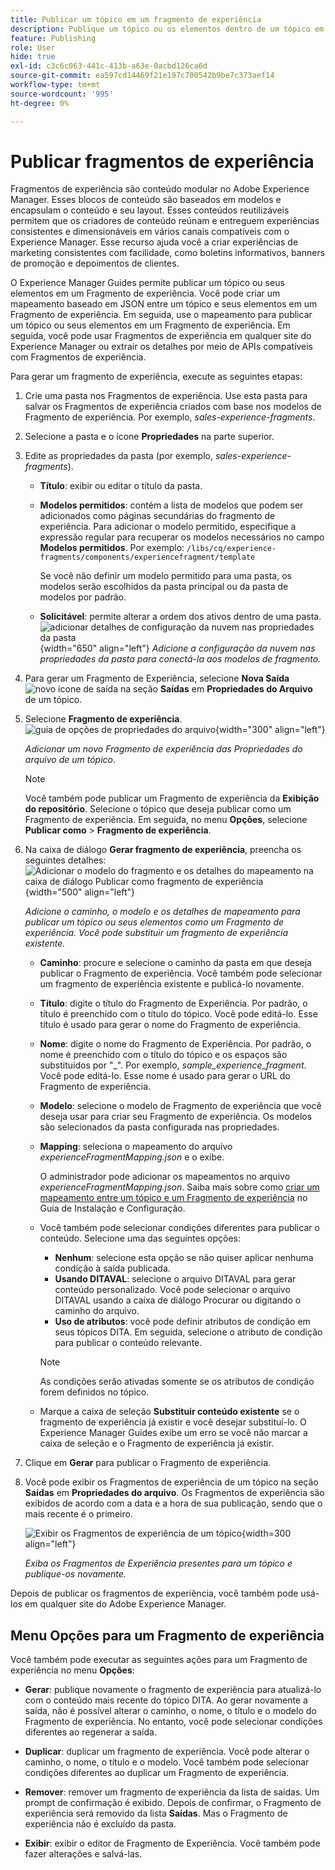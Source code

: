 ```yaml
---
title: Publicar um tópico em um fragmento de experiência
description: Publique um tópico ou os elementos dentro de um tópico em um Fragmento de experiência no AEM Guides.  Saiba como visualizar os Fragmentos de experiência presentes em um tópico e republicá-los.
feature: Publishing
role: User
hide: true
exl-id: c3c6c063-441c-413b-a63e-0acbd126ca6d
source-git-commit: ea597cd14469f21e197c700542b9be7c373aef14
workflow-type: tm+mt
source-wordcount: '995'
ht-degree: 0%

---
```


# Publicar fragmentos de experiência

Fragmentos de experiência são conteúdo modular no Adobe Experience Manager. Esses blocos de conteúdo são baseados em modelos e encapsulam o conteúdo e seu layout. Esses conteúdos reutilizáveis permitem que os criadores de conteúdo reúnam e entreguem experiências consistentes e dimensionáveis em vários canais compatíveis com o Experience Manager. Esse recurso ajuda você a criar experiências de marketing consistentes com facilidade, como boletins informativos, banners de promoção e depoimentos de clientes.

O Experience Manager Guides permite publicar um tópico ou seus elementos em um Fragmento de experiência. Você pode criar um mapeamento baseado em JSON entre um tópico e seus elementos em um Fragmento de experiência. Em seguida, use o mapeamento para publicar um tópico ou seus elementos em um Fragmento de experiência. Em seguida, você pode usar Fragmentos de experiência em qualquer site do Experience Manager ou extrair os detalhes por meio de APIs compatíveis com Fragmentos de experiência.




Para gerar um fragmento de experiência, execute as seguintes etapas:


1. Crie uma pasta nos Fragmentos de experiência. Use esta pasta para salvar os Fragmentos de experiência criados com base nos modelos de Fragmento de experiência. Por exemplo, *sales-experience-fragments*.
1. Selecione a pasta e o ícone **Propriedades** na parte superior.
1. Edite as propriedades da pasta (por exemplo, *sales-experience-fragments*).


   * **Título**: exibir ou editar o título da pasta.

   * **Modelos permitidos**: contém a lista de modelos que podem ser adicionados como páginas secundárias do fragmento de experiência. Para adicionar o modelo permitido, especifique a expressão regular para recuperar os modelos necessários no campo **Modelos permitidos**.
Por exemplo:
     `/libs/cq/experience-fragments/components/experiencefragment/template`

     Se você não definir um modelo permitido para uma pasta, os modelos serão escolhidos da pasta principal ou da pasta de modelos por padrão.
   * **Solicitável**: permite alterar a ordem dos ativos dentro de uma pasta.
     ![adicionar detalhes de configuração da nuvem nas propriedades da pasta](images/experience-fragment-folder-properties.png){width="650" align="left"}
     *Adicione a configuração da nuvem nas propriedades da pasta para conectá-la aos modelos de fragmento.*
1. Para gerar um Fragmento de Experiência, selecione **Nova Saída** ![novo ícone de saída](./images/Add_icon.svg) na seção **Saídas** em **Propriedades do Arquivo** de um tópico.
1. Selecione **Fragmento de experiência**.\
   ![guia de opções de propriedades do arquivo](./images/file-properties-outputs.png){width="300" align="left"}

   *Adicionar um novo Fragmento de experiência das Propriedades do arquivo de um tópico*.

   >[!NOTE]
   >
   > Você também pode publicar um Fragmento de experiência da **Exibição do repositório**. Selecione o tópico que deseja publicar como um Fragmento de experiência. Em seguida, no menu **Opções**, selecione **Publicar como** > **Fragmento de experiência**.

1. Na caixa de diálogo **Gerar fragmento de experiência**, preencha os seguintes detalhes:
   ![Adicionar o modelo do fragmento e os detalhes do mapeamento na caixa de diálogo Publicar como fragmento de experiência](images/experience-fragment-generate.png){width="500" align="left"}

   *Adicione o caminho, o modelo e os detalhes de mapeamento para publicar um tópico ou seus elementos como um Fragmento de experiência. Você pode substituir um fragmento de experiência existente.*

   * **Caminho**: procure e selecione o caminho da pasta em que deseja publicar o Fragmento de experiência. Você também pode selecionar um fragmento de experiência existente e publicá-lo novamente.
   * **Título**: digite o título do Fragmento de Experiência. Por padrão, o título é preenchido com o título do tópico. Você pode editá-lo. Esse título é usado para gerar o nome do Fragmento de experiência.
   * **Nome**: digite o nome do Fragmento de Experiência. Por padrão, o nome é preenchido com o título do tópico e os espaços são substituídos por &quot;_&quot;. Por exemplo, *sample_experience_fragment*. Você pode editá-lo. Esse nome é usado para gerar o URL do Fragmento de experiência.
   * **Modelo**: selecione o modelo de Fragmento de experiência que você deseja usar para criar seu Fragmento de experiência. Os modelos são selecionados da pasta configurada nas propriedades.
   * **Mapping**: seleciona o mapeamento do arquivo *experienceFragmentMapping.json* e o exibe.



     O administrador pode adicionar os mapeamentos no arquivo *experienceFragmentMapping.json*.  Saiba mais sobre como [criar um mapeamento entre um tópico e um Fragmento de experiência](/help/product-guide/cs-install-guide/conf-experience-fragment-mapping-cs.md) no Guia de Instalação e Configuração.

   * Você também pode selecionar condições diferentes para publicar o conteúdo.  Selecione uma das seguintes opções:


      * **Nenhum**: selecione esta opção se não quiser aplicar nenhuma condição à saída publicada.
      * **Usando DITAVAL**: selecione o arquivo DITAVAL para gerar conteúdo personalizado. Você pode selecionar o arquivo DITAVAL usando a caixa de diálogo Procurar ou digitando o caminho do arquivo.
      * **Uso de atributos**: você pode definir atributos de condição em seus tópicos DITA. Em seguida, selecione o atributo de condição para publicar o conteúdo relevante.

     >[!NOTE]
     > 
     >As condições serão ativadas somente se os atributos de condição forem definidos no tópico.


   * Marque a caixa de seleção **Substituir conteúdo existente** se o fragmento de experiência já existir e você desejar substituí-lo. O Experience Manager Guides exibe um erro se você não marcar a caixa de seleção e o Fragmento de experiência já existir.
1. Clique em **Gerar** para publicar o Fragmento de experiência.
1. Você pode exibir os Fragmentos de experiência de um tópico na seção **Saídas** em **Propriedades do arquivo**. Os Fragmentos de experiência são exibidos de acordo com a data e a hora de sua publicação, sendo que o mais recente é o primeiro.

   ![Exibir os Fragmentos de experiência de um tópico](images/experience-fragment-outputs.png){width=300 align=&quot;left&quot;}

   *Exiba os Fragmentos de Experiência presentes para um tópico e publique-os novamente.*




Depois de publicar os fragmentos de experiência, você também pode usá-los em qualquer site do Adobe Experience Manager.


## Menu Opções para um Fragmento de experiência

Você também pode executar as seguintes ações para um Fragmento de experiência no menu **Opções**:

* **Gerar**: publique novamente o fragmento de experiência para atualizá-lo com o conteúdo mais recente do tópico DITA. Ao gerar novamente a saída, não é possível alterar o caminho, o nome, o título e o modelo do Fragmento de experiência. No entanto, você pode selecionar condições diferentes ao regenerar a saída.

* **Duplicar**: duplicar um fragmento de experiência. Você pode alterar o caminho, o nome, o título e o modelo. Você também pode selecionar condições diferentes ao duplicar um Fragmento de experiência.

* **Remover**: remover um fragmento de experiência da lista de saídas. Um prompt de confirmação é exibido. Depois de confirmar, o Fragmento de experiência será removido da lista **Saídas**. Mas o Fragmento de experiência não é excluído da pasta.

* **Exibir**: exibir o editor de Fragmento de Experiência. Você também pode fazer alterações e salvá-las.

